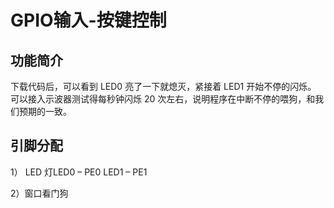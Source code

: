 # GPIO输入-按键控制

## 功能简介

下载代码后，可以看到 LED0 亮了一下就熄灭，紧接着 LED1 开始不停的闪烁。 可以接入示波器测试得每秒钟闪烁 20 次左右，说明程序在中断不停的喂狗，和我们预期的一致。

## 引脚分配

1） LED 灯LED0 – PE0 LED1 – PE1

2）窗口看门狗
